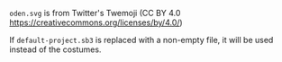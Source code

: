 `oden.svg` is from Twitter's Twemoji (CC BY 4.0 https://creativecommons.org/licenses/by/4.0/)

If `default-project.sb3` is replaced with a non-empty file, it will be used instead of the costumes.
